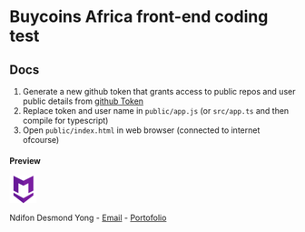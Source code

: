 # Buycoins Africa front-end coding test

## Docs

1. Generate a new github token that grants access to public repos and user public details from [github Token](https://github.com/settings/tokens)
2. Replace token and user name in  `public/app.js` (or `src/app.ts`  and then compile for typescript)
3. Open `public/index.html` in web browser (connected to internet ofcourse)


#### Preview

![Preview](https://github.com/adam-p/markdown-here/raw/master/src/common/images/icon48.png "Preview")

Ndifon Desmond Yong - [Email](mailto:hi@malico.me) - [Portofolio](//malico.me)
